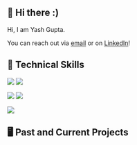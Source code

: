 ## 👋 Hi there :)
Hi, I am Yash Gupta.

You can reach out via [email](mailto:yashgupta14276@gmail.com) or on [LinkedIn](https://www.linkedin.com/in/yashgupta1427/)!

## 👾 Technical Skills
![](https://img.shields.io/badge/Code-Python-blue?style=flat-square&logo=python&logoColor=white) 
![](https://img.shields.io/badge/Code-C/C++-blue?style=flat-square&logo=c++&logoColor=white) 

![](https://img.shields.io/badge/Library-PyTorch-red?style=flat-square&logo=pytorch&logoColor=white) 
![](https://img.shields.io/badge/Library-Pandas-red?style=flat-square&logo=pandas&logoColor=white) 

![](https://img.shields.io/badge/Skills-Git-blueviolet?style=flat-square&logo=git&logoColor=white)

## 🖥 Past and Current Projects

<!--
**yashgupta-7/yashgupta-7** is a ✨ _special_ ✨ repository because its `README.md` (this file) appears on your GitHub profile.

Here are some ideas to get you started:

- 🔭 I’m currently working on ...
- 🌱 I’m currently learning ...
- 👯 I’m looking to collaborate on ...
- 🤔 I’m looking for help with ...
- 💬 Ask me about ...
- 📫 How to reach me: ...
- 😄 Pronouns: ...
- ⚡ Fun fact: ...
-->
